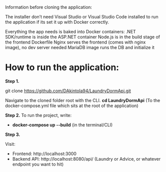 Information before cloning the application:

The installer don’t need Visual Studio or Visual Studio Code installed to run the application if its set it up with Docker correctly.

Everything the app needs is baked into Docker containers:
.NET SDK/runtime is inside the ASP.NET container
Node.js is in the build stage of the frontend Dockerfile
Nginx serves the frontend (comes with nginx image), no dev server needed
MariaDB image runs the DB and initialize it

# How to run the application:

**Step 1.**

git clone https://github.com/DAkintola94/LaundryDormApi.git

Navigate to the cloned folder root with the CLI. **cd LaundryDormApi** (To the docker-compose.yml file which sits at the root of the application)

**Step 2.**
To run the project, write:

- **docker-compose up --build** (in the terminal/CLI)

**Step 3.**

Visit:

- Frontend: http://localhost:3000
- Backend API: http://localhost:8080/api/ (Laundry or Advice, or whatever endpoint you want to hit)
